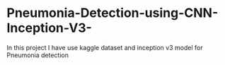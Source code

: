 # Pneumonia-Detection-using-CNN-Inception-V3-
In this project I have use kaggle dataset and inception v3 model for Pneumonia  detection 
